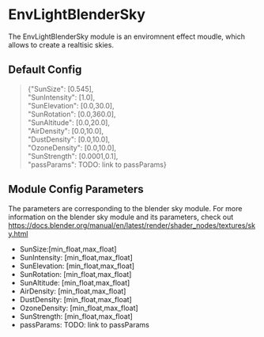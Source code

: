 # EnvLightBlenderSky

The EnvLightBlenderSky module is an enviromnent effect moudle, which allows to create a realtisic skies.

## Default Config

> {"SunSize": [0.545],\
   "SunIntensity": [1.0],\
   "SunElevation": [0.0,30.0],\
   "SunRotation": [0.0,360.0],\
   "SunAltitude": [0.0,20.0],\
   "AirDensity": [0.0,10.0],\
   "DustDensity": [0.0,10.0],\
   "OzoneDensity": [0.0,10.0],\
   "SunStrength": [0.0001,0.1],\
   "passParams": TODO: link to passParams}

## Module Config Parameters

The parameters are corresponding to the blender sky module. For more information on the blender sky module and its parameters, check out https://docs.blender.org/manual/en/latest/render/shader_nodes/textures/sky.html

* SunSize:[min_float,max_float]
* SunIntensity: [min_float,max_float]
* SunElevation: [min_float,max_float]
* SunRotation: [min_float,max_float]
* SunAltitude: [min_float,max_float]
* AirDensity: [min_float,max_float]
* DustDensity: [min_float,max_float]
* OzoneDensity: [min_float,max_float]
* SunStrength: [min_float,max_float]
* passParams: TODO: link to passParams
